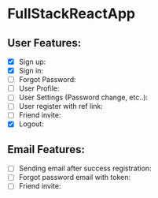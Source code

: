 # FullStackReactApp


## User Features:
- [x] Sign up:
- [x] Sign in:
- [ ] Forgot Password:
- [ ] User Profile:
- [ ] User Settings (Password change, etc..):
- [ ] User register with ref link:
- [ ] Friend invite:
- [x] Logout:

## Email Features:
- [ ] Sending email after success registration:
- [ ] Forgot password email with token:
- [ ] Friend invite: